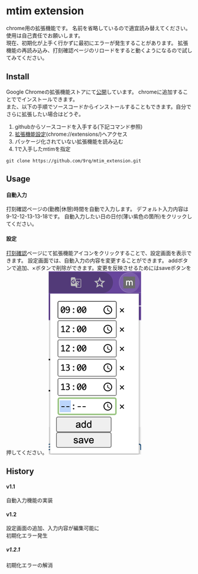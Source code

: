 # mtim extension
chrome用の拡張機能です。
名前を省略しているので適宜読み替えてください。
使用は自己責任でお願いします。
<br>
現在、初期化が上手く行かずに最初にエラーが発生することがあります。
拡張機能の再読み込み、打刻確認ページのリロードをすると動くようになるので試してみてください。

## Install
Google Chromeの拡張機能ストアにて[公開](https://chrome.google.com/webstore/detail/mytim-extension/bimdbekjngpcobigbdhnpmilhoaelgpo)しています。
chromeに追加することででインストールできます。
<br>
また、以下の手順でソースコードからインストールすることもできます。自分でさらに拡張したい場合はどうぞ。

1. githubからソースコードを入手する(下記コマンド参照)
2. [拡張機能設定](chrome://extensions/)(chrome://extensions/)へアクセス
3. パッケージ化されていない拡張機能を読み込む
4. 1で入手したmtimを指定

``` sh:githubからのダウンロード
git clone https://github.com/9rq/mtim_extension.git
```


## Usage
#### 自動入力
打刻確認ページの(勤務|休憩)時間を自動で入力します。
デフォルト入力内容は9-12-12-13-13-18です。
自動入力したい日の日付(薄い紫色の箇所)をクリックしてください。

#### 設定
[打刻確認](whm.accenture.com/mytim/secure/punchClock/confirm)ページにて拡張機能アイコンをクリックすることで、設定画面を表示できます。
設定画面では、自動入力の内容を変更することができます。
addボタンで追加、×ボタンで削除ができます。変更を反映させるためにはsaveボタンを押してください。
<img src="https://github.com/9rq/mtim_extension/blob/main/images/example0.png">

## History
#### v1.1
自動入力機能の実装
#### v1.2
設定画面の追加、入力内容が編集可能に
<br>
初期化エラー発生

##### v1.2.1
初期化エラーの解消
